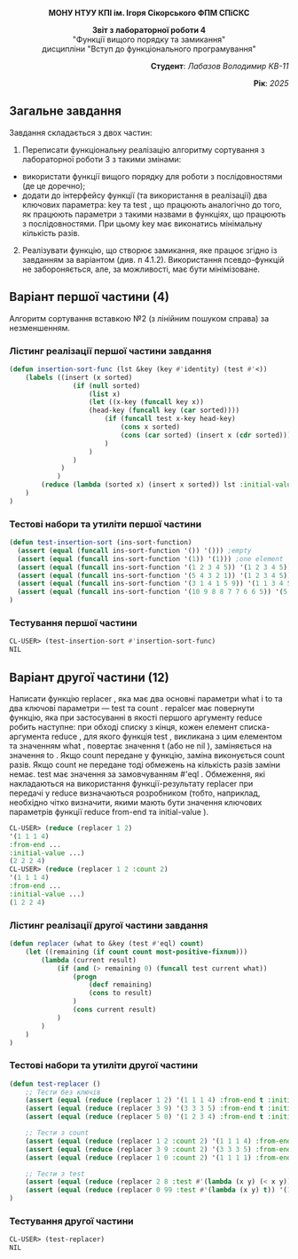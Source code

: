<p align="center"><b>МОНУ НТУУ КПІ ім. Ігоря Сікорського ФПМ СПіСКС</b></p>
<p align="center">
<b>Звіт з лабораторної роботи 4</b><br/>
"Функції вищого порядку та замикання"<br/>
дисципліни "Вступ до функціонального програмування"
</p>

<p align="right"> 
<b>Студент</b>: 
<em> Лабазов Володимир КВ-11</em></p>

<p align="right"><b>Рік</b>: <em>2025</em></p>

## Загальне завдання
Завдання складається з двох частин:
1. Переписати функціональну реалізацію алгоритму сортування з лабораторної
роботи 3 з такими змінами:
- використати функції вищого порядку для роботи з послідовностями (де це
доречно);
- додати до інтерфейсу функції (та використання в реалізації) два ключових
параметра: key та test , що працюють аналогічно до того, як працюють
параметри з такими назвами в функціях, що працюють з послідовностями. При
цьому key має виконатись мінімальну кількість разів.
2. Реалізувати функцію, що створює замикання, яке працює згідно із завданням за
варіантом (див. п 4.1.2). Використання псевдо-функцій не забороняється, але, за
можливості, має бути мінімізоване.

## Варіант першої частини (4)

Алгоритм сортування вставкою №2 (з лінійним пошуком справа) за незменшенням.

### Лістинг реалізації першої частини завдання

```lisp
(defun insertion-sort-func (lst &key (key #'identity) (test #'<))
	(labels ((insert (x sorted)
				(if (null sorted)
					(list x)
					(let ((x-key (funcall key x))
					(head-key (funcall key (car sorted))))
						(if (funcall test x-key head-key)
							(cons x sorted)
							(cons (car sorted) (insert x (cdr sorted)))
						)
					)
				)
			 )
			)
		(reduce (lambda (sorted x) (insert x sorted)) lst :initial-value nil)
	)
)
```

### Тестові набори та утиліти першої частини

```lisp
(defun test-insertion-sort (ins-sort-function)
  (assert (equal (funcall ins-sort-function '()) '())) ;empty
  (assert (equal (funcall ins-sort-function '(1)) '(1))) ;one element
  (assert (equal (funcall ins-sort-function '(1 2 3 4 5)) '(1 2 3 4 5))) ;sorted
  (assert (equal (funcall ins-sort-function '(5 4 3 2 1)) '(1 2 3 4 5))) ;reversed
  (assert (equal (funcall ins-sort-function '(3 1 4 1 5 9)) '(1 1 3 4 5 9))) ;random
  (assert (equal (funcall ins-sort-function '(10 9 8 8 7 7 6 6 5)) '(5 6 6 7 7 8 8 9 10))) ;duplicates
)
```

### Тестування першої частини

```lisp
CL-USER> (test-insertion-sort #'insertion-sort-func)
NIL
```

## Варіант другої частини (12)
Написати функцію replacer , яка має два основні параметри what і to та два
ключові параметри — test та count . repalcer має повернути функцію, яка при
застосуванні в якості першого аргументу reduce робить наступне: при обході списку з
кінця, кожен елемент списка-аргумента reduce , для якого функція test , викликана з
цим елементом та значенням what , повертає значення t (або не nil ), заміняється
на значення to . Якщо count передане у функцію, заміна виконується count разів.
Якщо count не передане тоді обмежень на кількість разів заміни немає. test має
значення за замовчуванням #'eql . Обмеження, які накладаються на використання
функції-результату replacer при передачі у reduce визначаються розробником (тобто,
наприклад, необхідно чітко визначити, якими мають бути значення ключових параметрів
функції reduce from-end та initial-value ).

```lisp
CL-USER> (reduce (replacer 1 2)
'(1 1 1 4)
:from-end ...
:initial-value ...)
(2 2 2 4)
CL-USER> (reduce (replacer 1 2 :count 2)
'(1 1 1 4)
:from-end ...
:initial-value ...)
(1 2 2 4)
```

### Лістинг реалізації другої частини завдання

```lisp
(defun replacer (what to &key (test #'eql) count)
	(let ((remaining (if count count most-positive-fixnum)))
		(lambda (current result)
			(if (and (> remaining 0) (funcall test current what))
				(progn
					(decf remaining)
					(cons to result)
				)
				(cons current result)
			)
		)
	)
)
```

### Тестові набори та утиліти другої частини

```lisp
(defun test-replacer ()
	;; Тести без ключів
	(assert (equal (reduce (replacer 1 2) '(1 1 1 4) :from-end t :initial-value nil) '(2 2 2 4)))
	(assert (equal (reduce (replacer 3 9) '(3 3 3 5) :from-end t :initial-value nil) '(9 9 9 5)))
	(assert (equal (reduce (replacer 5 0) '(1 2 3 4) :from-end t :initial-value nil) '(1 2 3 4)))

	;; Тести з count
	(assert (equal (reduce (replacer 1 2 :count 2) '(1 1 1 4) :from-end t :initial-value nil) '(1 2 2 4)))
	(assert (equal (reduce (replacer 3 9 :count 2) '(3 3 3 5) :from-end t :initial-value nil) '(3 9 9 5)))
	(assert (equal (reduce (replacer 1 0 :count 2) '(1 1 1 1) :from-end t :initial-value nil) '(1 1 0 0)))

	;; Тести з test
	(assert (equal (reduce (replacer 2 8 :test #'(lambda (x y) (< x y))) '(1 2 3 4) :from-end t :initial-value nil) '(8 2 3 4)))
	(assert (equal (reduce (replacer 0 99 :test #'(lambda (x y) t)) '(1 2 3 4) :from-end t :initial-value nil) '(99 99 99 99)))
)
```

### Тестування другої частини

```lisp
CL-USER> (test-replacer)
NIL
```
